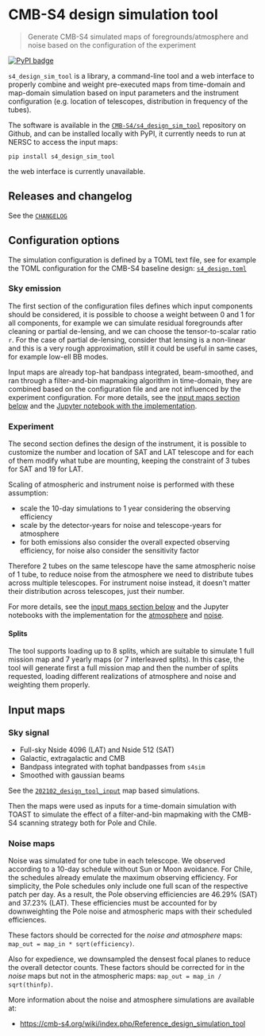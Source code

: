 # CMB-S4 design simulation tool
> Generate CMB-S4 simulated maps of foregrounds/atmosphere and noise based on the configuration of the experiment


[![PyPI badge](https://img.shields.io/pypi/v/s4_design_sim_tool)](https://pypi.org/project/s4-design-sim-tool)

`s4_design_sim_tool` is a library, a command-line tool and a web interface to properly combine and weight pre-executed maps from time-domain and map-domain simulation based on input parameters and the instrument configuration (e.g. location of telescopes, distribution in frequency of the tubes).

The software is available in the [`CMB-S4/s4_design_sim_tool`](https://github.com/CMB-S4/s4_design_sim_tool) repository on Github, and can be installed locally with PyPI, it currently needs to run at NERSC to access the input maps:

    pip install s4_design_sim_tool

the web interface is currently unavailable.

## Releases and changelog

See the [`CHANGELOG`](https://github.com/CMB-S4/s4_design_sim_tool/blob/master/CHANGELOG.md)

## Configuration options

The simulation configuration is defined by a TOML text file,
see for example the TOML configuration for the CMB-S4 baseline design: [`s4_design.toml`](https://github.com/CMB-S4/s4_design_sim_tool/blob/master/s4_design.toml)

### Sky emission

The first section of the configuration files defines which input components should be considered,
it is possible to choose a weight between 0 and 1 for all components, for example we can simulate residual foregrounds after cleaning or partial de-lensing, and we can choose the tensor-to-scalar ratio `r`.
For the case of partial de-lensing, consider that lensing is a non-linear and this is a very rough approximation, still it could be useful in same cases, for example low-ell BB modes.

Input maps are already top-hat bandpass integrated, beam-smoothed, and ran through a filter-and-bin mapmaking algorithm in time-domain, they are combined based on the configuration file and are not influenced by the experiment configuration.
For more details, see the [input maps section below](#Input-maps) and the [Jupyter notebook with the implementation](/s4_design_sim_tool/foregrounds).

### Experiment

The second section defines the design of the instrument, it is possible to customize the number and location of SAT and LAT telescope and for each of them modify what tube are mounting, keeping the constraint of 3 tubes for SAT and 19 for LAT.

Scaling of atmospheric and instrument noise is performed with these assumption:

* scale the 10-day simulations to 1 year considering the observing efficiency
* scale by the detector-years for noise and telescope-years for atmosphere
* for both emissions also consider the overall expected observing efficiency, for noise also consider the sensitivity factor

Therefore 2 tubes on the same telescope have the same atmospheric noise of 1 tube, to reduce noise from the atmosphere we need to distribute tubes across multiple telescopes.
For instrument noise instead, it doesn't matter their distribution across telescopes, just their number.

For more details, see the [input maps section below](#Noise-maps) and the Jupyter notebooks with the implementation for the [atmosphere](/s4_design_sim_tool/atmosphere) and [noise](/s4_design_sim_tool/noise).

#### Splits

The tool supports loading up to 8 splits, which are suitable to simulate 1 full mission map and 7 yearly maps (or 7 interleaved splits).
In this case, the tool will generate first a full mission map and then the number of splits requested, loading different realizations of atmosphere and noise and weighting them properly.

## Input maps

### Sky signal

* Full-sky Nside 4096 (LAT) and Nside 512 (SAT)
* Galactic, extragalactic and CMB
* Bandpass integrated with tophat bandpasses from `s4sim`
* Smoothed with gaussian beams

See the [`202102_design_tool_input`](https://github.com/CMB-S4/s4mapbasedsims/tree/master/202102_design_tool_input) map based simulations.

Then the maps were used as inputs for a time-domain simulation with TOAST to simulate the effect
of a filter-and-bin mapmaking with the CMB-S4 scanning strategy both for Pole and Chile.

### Noise maps

Noise was simulated for one tube in each telescope.  We observed according to a 10-day schedule without Sun or Moon avoidance. For Chile, the schedules already emulate the maximum observing efficiency.  For simplicity, the Pole schedules only    include one full scan of the respective patch per day.  As a result, the Pole observing efficiencies are 46.29% (SAT) and 37.23% (LAT). These efficiencies must be accounted for by downweighting the Pole noise and atmospheric maps with their      scheduled efficiences.

These factors should be corrected for the *noise and atmosphere* maps: `map_out = map_in * sqrt(efficiency)`.

Also for expedience, we downsampled the densest focal planes to reduce the overall detector counts.
These factors should be corrected for in the *noise* maps but not in the atmospheric maps: `map_out = map_in / sqrt(thinfp)`.

More information about the noise and atmosphere simulations are available at:

* <https://cmb-s4.org/wiki/index.php/Reference_design_simulation_tool>
